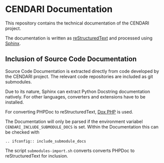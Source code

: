 CENDARI Documentation
=====================


This repository contains the technical documentation of the CENDARI project.

The documentation is written as [reStructuredText](http://docutils.sourceforge.net/rst.html)
and processed using [Sphinx](http://sphinx-doc.org/).


Inclusion of Source Code Documentation
--------------------------------------

Source Code Documentation is extracted directly from code developed by the CENDARI project.
The relevant code repositories are included as git submodules.

Due to its nature, Sphinx can extract Python Docstring documentation natively.
For other languages, converters and extensions have to be installed.

For converting PHPDoc to reStructuredText, [Dox PHP](https://github.com/avalanche123/doxphp) is used.

The Documentation will only be parsed if the environment variabel `CENDARI_INCLUDE_SUBMODULE_DOCS` is set.
Within the Documentation this can be checked with
```
.. ifconfig:: include_submodule_docs
```
The script `submodules-import.sh` converts converts PHPDoc to reStructuredText for inclusion.
